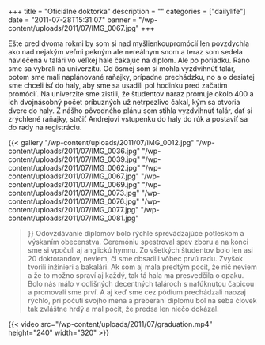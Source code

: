 +++
title = "Oficiálne doktorka"
description = ""
categories = ["dailylife"]
date = "2011-07-28T15:31:07"
banner = "/wp-content/uploads/2011/07/IMG_0067.jpg"
+++

Ešte pred dvoma rokmi by som si nad myšlienkoupromócií len povzdychla ako nad nejakým veľmi pekným
ale nereálnym snom a teraz som sedela navlečená v talári vo veľkej hale čakajúc na diplom. Ale po
poriadku. Ráno sme sa vybrali na univerzitu. Od ôsmej som si mohla vyzdvihnúť talár, potom sme mali
naplánované raňajky, prípadne prechádzku, no a o desiatej sme chceli ísť do haly, aby sme sa
usadili pol hodinku pred začatím promócií. Na univerzite sme zistili, že študentov naraz promuje
okolo 400 a ich dvojnásobný počet príbuzných už netrpezlivo čakal, kým sa otvoria dvere do haly. Z
nášho pôvodného plánu som stihla vyzdvihnúť talár, dať si zrýchlené raňajky, strčiť Andrejovi
vstupenku do haly do rúk a postaviť sa do rady na registráciu.

{{< gallery
    "/wp-content/uploads/2011/07/IMG_0012.jpg"
    "/wp-content/uploads/2011/07/IMG_0036.jpg"
    "/wp-content/uploads/2011/07/IMG_0039.jpg"
    "/wp-content/uploads/2011/07/IMG_0062.jpg"
    "/wp-content/uploads/2011/07/IMG_0067.jpg"
    "/wp-content/uploads/2011/07/IMG_0069.jpg"
    "/wp-content/uploads/2011/07/IMG_0073.jpg"
    "/wp-content/uploads/2011/07/IMG_0076.jpg"
    "/wp-content/uploads/2011/07/IMG_0077.jpg"
    "/wp-content/uploads/2011/07/IMG_0081.jpg"
>}}
Odovzdávanie diplomov bolo rýchle sprevádzajúce potleskom a výskaním obecenstva. Ceremóniu
spestroval spev zboru a na konci sme si vpočuli aj anglickú hymnu. Zo všetkých študentov bolo len
asi 20 doktorandov, neviem, či sme obsadili vôbec prvú radu. Zvyšok tvorili inžinieri a bakalári.
Ak som aj mala predtým pocit, že nič neviem a že to možno spraví aj každý, tak tá hala ma
presvedčila o opaku. Bolo nás málo v odlišných decentných talároch s nafúknutou čapicou a promovali
sme prví. A aj keď sme cez pódium prechádzali naozaj rýchlo, pri počutí svojho mena a preberaní
diplomu bol na seba človek tak zvláštne hrdý a mal pocit, že predsa len niečo dokázal.


{{< video src="/wp-content/uploads/2011/07/graduation.mp4" height="240" width="320" >}}

